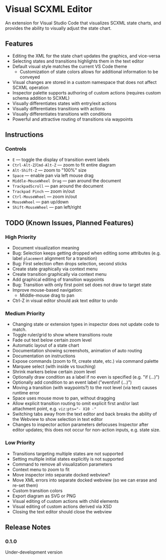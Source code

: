 # Visual SCXML Editor

An extension for Visual Studio Code that visualizes SCXML state charts,
and provides the ability to visually adjust the state chart.


## Features

* Editing the XML for the state chart updates the graphics, and vice-versa
* Selecting states and transitions highlights them in the text editor
* Default visual style matches the current VS Code theme
  * Customization of state colors allows for additional information to be conveyed
* Visual changes are stored in a custom namespace that does not affect SCXML operation
* Inspector palette supports authoring of custom actions (requires custom schema addition to SCXML)
* Visually differentiates states with entry/exit actions
* Visually differentiates transitions with actions
* Visually differentiates transitions with conditions
* Powerful and attractive routing of transitions via waypoints


## Instructions

### Controls

* `E` — toggle the display of transition event labels
* `Ctrl-Alt-Z`/`Cmd-Alt-Z` — zoom to fit entire diagram
* `Alt-Shift-Z` — zoom to "100%" size
* `Space` — enable pan via left mouse drag
* `Middle-MouseWheel Drag` — pan around the document
* `TrackpadScroll` — pan around the document
* `Trackpad Pinch` — zoom in/out
* `Ctrl-MouseWheel` — zoom in/out
* `MouseWheel` — pan up/down
* `Shift-MouseWheel` — pan left/right


## TODO (Known Issues, Planned Features)

### High Priority

* Document visualization meaning
* Bug: Selection keeps getting dropped when editing some attributes
  (e.g. label `placement` alignment for a transition)
* Bug: First selection often drops selection, second sticks
* Create state graphically via context menu
* Create transition graphically via context menu
* Add graphical editing of transition waypoints
* Bug: Transition with only first point set does not draw to target state
* Improve mouse-based navigation:
  * Middle-mouse drag to pan
* Ctrl-Z in visual editor should ask text editor to undo

### Medium Priority

* Changing state or extension types in inspector does not update code to match.
* Toggle ruler/grid to show where transitions route
* Fade out text below certain zoom level
* Automatic layout of a state chart
* Documentation showing screenshots, animation of auto routing
* Documentation on instructions
* Expose commands (zoom to fit, create state, etc.) via command palette
* Marquee select (with inside vs touching)
* Shrink markers below certain zoom level
* Optionally draw condition as a label if no even is specified (e.g. "if (…)")
* Optionally add condition to an event label ("event\nif (…)")
* Moving a transition (with waypoints?) to the root level (via text) causes runtime error
* Space uses mouse move to pan, without dragging
* Allow explicit transition routing to omit explicit first and/or last attachment point, e.g.
  `viz:pts="- X10 -"`
* Switching tabs away from the text editor and back breaks the ability of the Webview to show
  selection in text editor
* Changes to inspector action parameters defocuses Inspector after editor updates;
  this does not occur for non-action inputs, e.g. state size.

### Low Priority

* Transitions targeting multiple states are not supported
* Setting multiple initial states explicitly is not supported
* Command to remove all visualization parameters
* Context menu to zoom to fit
* Move inspector into separate docked webview?
* Move XML errors into separate docked webview (so we can erase and re-set them)
* Custom transition colors
* Export diagram as SVG or PNG
* Visual editing of custom actions with child elements
* Visual editing of custom actions derived via XSD
* Closing the text editor should close the webview


## Release Notes

### 0.1.0

Under-development version
